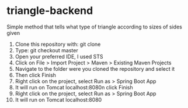 # triangle-backend
Simple method that tells what type of triangle according to sizes of sides given

1. Clone this repository with: git clone
2. Type: git checkout master
3. Open your preferred IDE, I used STS
4. Click on File > Import Project > Maven > Existing Maven Projects
5. Navigate to the folder were you cloned the repository and select it
6. Then click Finish
6. Right click on the project, select Run as > Spring Boot App
7. It will run on Tomcat localhost:8080n click Finish
6. Right click on the project, select Run as > Spring Boot App
7. It will run on Tomcat localhost:8080
